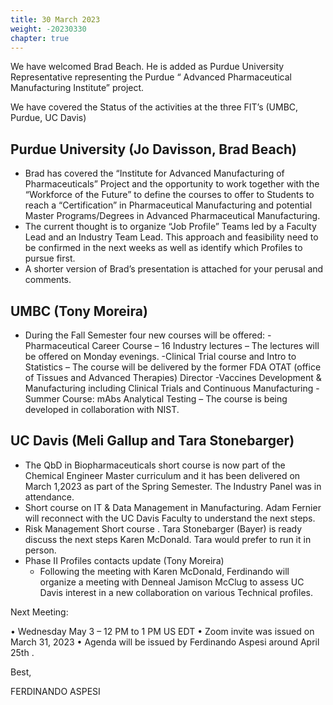 ```yaml
---
title: 30 March 2023
weight: -20230330
chapter: true
---
```


We have welcomed Brad Beach. He is added as Purdue University Representative representing the Purdue “ Advanced Pharmaceutical Manufacturing Institute” project.

We have covered the Status of the activities at the three FIT’s (UMBC, Purdue, UC Davis)

## Purdue University (Jo Davisson, Brad Beach)

-  Brad has covered the “Institute for Advanced Manufacturing of Pharmaceuticals” Project and the opportunity to work together with the “Workforce of the Future” to define the courses to offer to Students to reach a “Certification” in Pharmaceutical Manufacturing and potential Master Programs/Degrees in Advanced Pharmaceutical Manufacturing.
-  The current thought is to organize “Job Profile” Teams led by a Faculty Lead and an Industry Team Lead. This approach and feasibility need to be confirmed in the next weeks as well as identify which Profiles to pursue first.
-  A shorter version of Brad’s presentation is attached for your perusal and comments.


## UMBC (Tony Moreira)

-  During the Fall Semester four new courses will be offered:
  -Pharmaceutical Career Course – 16 Industry lectures – The lectures will be offered on Monday evenings.
  -Clinical Trial course and Intro to Statistics – The course will be delivered by the former FDA OTAT (office of Tissues and Advanced Therapies) Director
  -Vaccines Development & Manufacturing including Clinical Trials and Continuous Manufacturing
  -Summer Course: mAbs Analytical Testing – The course is being developed in collaboration with NIST. 

## UC Davis (Meli Gallup and Tara Stonebarger)

- The QbD in Biopharmaceuticals short course is now part of the Chemical Engineer Master curriculum and it has been delivered on March 1,2023 as part of the Spring Semester. The Industry Panel was in attendance. 
- Short course on IT & Data Management in Manufacturing. Adam Fernier will reconnect with the UC Davis Faculty to understand the next steps.
- Risk Management Short course . Tara Stonebarger (Bayer) is ready discuss the next steps Karen McDonald. Tara would prefer to run it in person.
- Phase II Profiles contacts update (Tony Moreira)
  - Following the meeting with Karen McDonald, Ferdinando will organize a meeting with Denneal Jamison McClug to assess UC Davis interest in a new collaboration on various Technical profiles.

Next Meeting:

•	Wednesday May 3 – 12 PM to 1 PM US EDT
•	Zoom invite was issued on March 31, 2023
•	Agenda will be issued by Ferdinando Aspesi around April 25th .

Best,


FERDINANDO ASPESI


